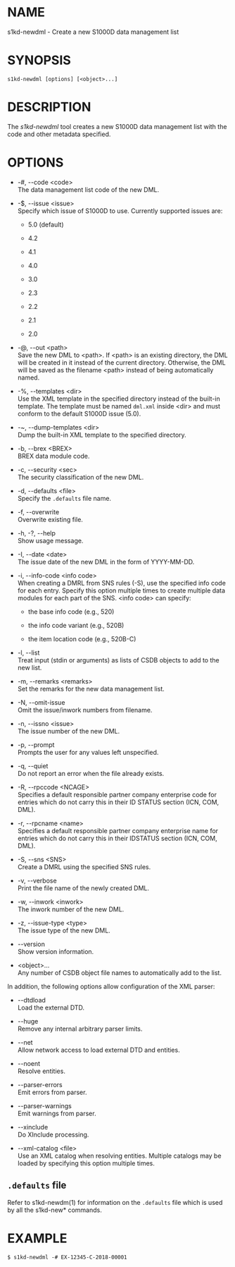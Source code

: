 # NAME

s1kd-newdml - Create a new S1000D data management list

# SYNOPSIS

    s1kd-newdml [options] [<object>...]

# DESCRIPTION

The *s1kd-newdml* tool creates a new S1000D data management list with
the code and other metadata specified.

# OPTIONS

  - \-\#, --code \<code\>  
    The data management list code of the new DML.

  - \-$, --issue \<issue\>  
    Specify which issue of S1000D to use. Currently supported issues
    are:
    
      - 5.0 (default)
    
      - 4.2
    
      - 4.1
    
      - 4.0
    
      - 3.0
    
      - 2.3
    
      - 2.2
    
      - 2.1
    
      - 2.0

  - \-@, --out \<path\>  
    Save the new DML to \<path\>. If \<path\> is an existing directory,
    the DML will be created in it instead of the current directory.
    Otherwise, the DML will be saved as the filename \<path\> instead of
    being automatically named.

  - \-%, --templates \<dir\>  
    Use the XML template in the specified directory instead of the
    built-in template. The template must be named `dml.xml` inside
    \<dir\> and must conform to the default S1000D issue (5.0).

  - \-\~, --dump-templates \<dir\>  
    Dump the built-in XML template to the specified directory.

  - \-b, --brex \<BREX\>  
    BREX data module code.

  - \-c, --security \<sec\>  
    The security classification of the new DML.

  - \-d, --defaults \<file\>  
    Specify the `.defaults` file name.

  - \-f, --overwrite  
    Overwrite existing file.

  - \-h, -?, --help  
    Show usage message.

  - \-I, --date \<date\>  
    The issue date of the new DML in the form of YYYY-MM-DD.

  - \-i, --info-code \<info code\>  
    When creating a DMRL from SNS rules (-S), use the specified info
    code for each entry. Specify this option multiple times to create
    multiple data modules for each part of the SNS. \<info code\> can
    specify:
    
      - the base info code (e.g., 520)
    
      - the info code variant (e.g., 520B)
    
      - the item location code (e.g., 520B-C)

  - \-l, --list  
    Treat input (stdin or arguments) as lists of CSDB objects to add to
    the new list.

  - \-m, --remarks \<remarks\>  
    Set the remarks for the new data management list.

  - \-N, --omit-issue  
    Omit the issue/inwork numbers from filename.

  - \-n, --issno \<issue\>  
    The issue number of the new DML.

  - \-p, --prompt  
    Prompts the user for any values left unspecified.

  - \-q, --quiet  
    Do not report an error when the file already exists.

  - \-R, --rpccode \<NCAGE\>  
    Specifies a default responsible partner company enterprise code for
    entries which do not carry this in their ID STATUS section (ICN,
    COM, DML).

  - \-r, --rpcname \<name\>  
    Specifies a default responsible partner company enterprise name for
    entries which do not carry this in their IDSTATUS section (ICN, COM,
    DML).

  - \-S, --sns \<SNS\>  
    Create a DMRL using the specified SNS rules.

  - \-v, --verbose  
    Print the file name of the newly created DML.

  - \-w, --inwork \<inwork\>  
    The inwork number of the new DML.

  - \-z, --issue-type \<type\>  
    The issue type of the new DML.

  - \--version  
    Show version information.

  - \<object\>...  
    Any number of CSDB object file names to automatically add to the
    list.

In addition, the following options allow configuration of the XML
parser:

  - \--dtdload  
    Load the external DTD.

  - \--huge  
    Remove any internal arbitrary parser limits.

  - \--net  
    Allow network access to load external DTD and entities.

  - \--noent  
    Resolve entities.

  - \--parser-errors  
    Emit errors from parser.

  - \--parser-warnings  
    Emit warnings from parser.

  - \--xinclude  
    Do XInclude processing.

  - \--xml-catalog \<file\>  
    Use an XML catalog when resolving entities. Multiple catalogs may be
    loaded by specifying this option multiple times.

## `.defaults` file

Refer to s1kd-newdm(1) for information on the `.defaults` file which is
used by all the s1kd-new\* commands.

# EXAMPLE

    $ s1kd-newdml -# EX-12345-C-2018-00001
